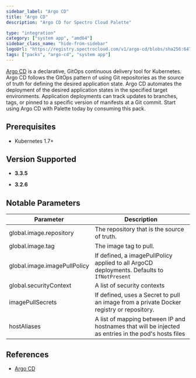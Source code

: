 ```yaml
---
sidebar_label: "Argo CD"
title: "Argo CD"
description: "Argo CD for Spectro Cloud Palette"

type: "integration"
category: ["system app", "amd64"]
sidebar_class_name: "hide-from-sidebar"
logoUrl: "https://registry.spectrocloud.com/v1/argo-cd/blobs/sha256:647cd3df6fec421e6580589ea7229762d8e828c77036f835f14f4c15c2a44c4c?type=image/png"
tags: ["packs", "argo-cd", "system app"]
---
```


[Argo CD](https://argo-cd.readthedocs.io/en/stable/) is a declarative, GitOps continuous delivery tool for Kubernetes. Argo CD follows the GitOps pattern of using Git repositories as the source of truth for defining the desired application state. Argo CD automates the deployment of the desired application states in the specified target environments. Application deployments can track updates to branches, tags, or pinned to a specific version of manifests at a Git commit. Start using Argo CD with Palette today by consuming this pack.

## Prerequisites

- Kubernetes 1.7+

## Version Supported

<Tabs queryString="version">
<TabItem label="3.3.x" value="3.3.x">

- **3.3.5**

</TabItem>

<TabItem label="3.2.x" value="3.2.x">

- **3.2.6**

</TabItem>
</Tabs>

## Notable Parameters

| Parameter                    | Description                                                                                          |
| ---------------------------- | ---------------------------------------------------------------------------------------------------- |
| global.image.repository      | The repository that is the source of truth.                                                          |
| global.image.tag             | The image tag to pull.                                                                               |
| global.image.imagePullPolicy | If defined, a imagePullPolicy applied to all ArgoCD deployments. Defaults to ` IfNotPresent`         |
| global.securityContext       | A list of security contexts                                                                          |
| imagePullSecrets             | If defined, uses a Secret to pull an image from a private Docker registry or repository.             |
| hostAliases                  | A list of mapping between IP and hostnames that will be injected as entries in the pod's hosts files |

## References

- [Argo CD](https://argo-cd.readthedocs.io/en/stable/)
